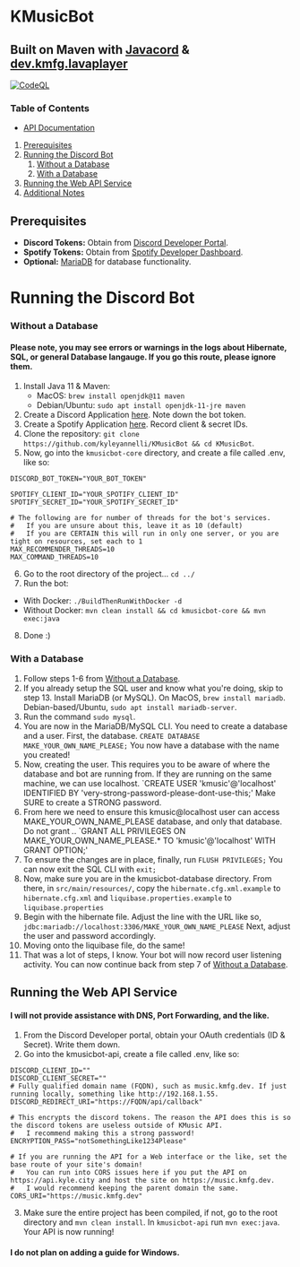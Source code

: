 # KMusicBot
## Built on Maven with [Javacord](https://github.com/Javacord/Javacord) & [dev.kmfg.lavaplayer](https://github.com/sedmelluq/lavaplayer)
[![CodeQL](https://github.com/kyleyannelli/KMusicBot/actions/workflows/codeql-analysis.yml/badge.svg)](https://github.com/kyleyannelli/KMusicBot/actions/workflows/codeql-analysis.yml)

### Table of Contents
- [API Documentation](API.md)
1. [Prerequisites](#prerequisites)
2. [Running the Discord Bot](#running-the-discord-bot)
    1. [Without a Database](#without-a-database)
    2. [With a Database](#with-a-database)
3. [Running the Web API Service](#running-the-web-api-service)
4. [Additional Notes](#additional-notes)

## Prerequisites
- **Discord Tokens:** Obtain from [Discord Developer Portal](https://discord.com/developers/applications).
- **Spotify Tokens:** Obtain from [Spotify Developer Dashboard](https://developer.spotify.com/dashboard/login).
- **Optional:** [MariaDB](https://www.digitalocean.com/community/tutorials/how-to-install-mariadb-on-ubuntu-22-04) for database functionality.

# Running the Discord Bot

### Without a Database
#### Please note, you may see errors or warnings in the logs about Hibernate, SQL, or general Database langauge. If you go this route, please ignore them.
1. Install Java 11 & Maven:
   - MacOS: `brew install openjdk@11 maven`
   - Debian/Ubuntu: `sudo apt install openjdk-11-jre maven`
2. Create a Discord Application [here](https://discord.com/developers/applications). Note down the bot token.
3. Create a Spotify Application [here](https://developer.spotify.com/dashboard/login). Record client & secret IDs.
4. Clone the repository: `git clone https://github.com/kyleyannelli/KMusicBot && cd KMusicBot`.
5. Now, go into the `kmusicbot-core` directory, and create a file called .env, like so:
```
DISCORD_BOT_TOKEN="YOUR_BOT_TOKEN"

SPOTIFY_CLIENT_ID="YOUR_SPOTIFY_CLIENT_ID"
SPOTIFY_SECRET_ID="YOUR_SPOTIFY_SECRET_ID"

# The following are for number of threads for the bot's services.
#   If you are unsure about this, leave it as 10 (default)
#   If you are CERTAIN this will run in only one server, or you are tight on resources, set each to 1
MAX_RECOMMENDER_THREADS=10
MAX_COMMAND_THREADS=10
```
6. Go to the root directory of the project... `cd ../`
7. Run the bot:
- With Docker: `./BuildThenRunWithDocker -d`
- Without Docker: `mvn clean install && cd kmusicbot-core && mvn exec:java`
8. Done :)

### With a Database
1. Follow steps 1-6 from [Without a Database](#without-a-database).
2. If you already setup the SQL user and know what you're doing, skip to step 13. Install MariaDB (or MySQL). On MacOS, `brew install mariadb`. Debian-based/Ubuntu, `sudo apt install mariadb-server`.
3. Run the command `sudo mysql`.
4. You are now in the MariaDB/MySQL CLI. You need to create a database and a user. First, the database.
`CREATE DATABASE MAKE_YOUR_OWN_NAME_PLEASE;` You now have a database with the name you created!
5. Now, creating the user. This requires you to be aware of where the database and bot are running from. If they are running on the same machine, we can use localhost.
`CREATE USER 'kmusic'@'localhost' IDENTIFIED BY 'very-strong-password-please-dont-use-this;' Make SURE to create a STRONG password.
6. From here we need to ensure this kmusic@localhost user can access MAKE_YOUR_OWN_NAME_PLEASE database, and only that database. Do not grant *.*. 
`GRANT ALL PRIVILEGES ON MAKE_YOUR_OWN_NAME_PLEASE.* TO 'kmusic'@'localhost' WITH GRANT OPTION;'
7. To ensure the changes are in place, finally, run `FLUSH PRIVILEGES;` You can now exit the SQL CLI with `exit;`
8. Now, make sure you are in the kmusicbot-database directory. From there, in `src/main/resources/`, copy the `hibernate.cfg.xml.example` to `hibernate.cfg.xml` and `liquibase.properties.example` to `liquibase.properties`
9. Begin with the hibernate file. Adjust the line with the URL like so, `jdbc:mariadb://localhost:3306/MAKE_YOUR_OWN_NAME_PLEASE`
Next, adjust the user and password accordingly.
10. Moving onto the liquibase file, do the same!
11. That was a lot of steps, I know. Your bot will now record user listening activity. You can now continue back from step 7 of [Without a Database](#without-a-database).

## Running the Web API Service
#### I will not provide assistance with DNS, Port Forwarding, and the like.
1. From the Discord Developer portal, obtain your OAuth credentials (ID & Secret). Write them down.
2. Go into the kmusicbot-api, create a file called .env, like so:
```
DISCORD_CLIENT_ID=""
DISCORD_CLIENT_SECRET=""
# Fully qualified domain name (FQDN), such as music.kmfg.dev. If just running locally, something like http://192.168.1.55.
DISCORD_REDIRECT_URI="https://FQDN/api/callback"

# This encrypts the discord tokens. The reason the API does this is so the discord tokens are useless outside of KMusic API.
#   I recommend making this a strong password!
ENCRYPTION_PASS="notSomethingLike1234Please"

# If you are running the API for a Web interface or the like, set the base route of your site's domain!
#   You can run into CORS issues here if you put the API on https://api.kyle.city and host the site on https://music.kmfg.dev.
#   I would recommend keeping the parent domain the same.
CORS_URI="https://music.kmfg.dev"
```
3. Make sure the entire project has been compiled, if not, go to the root directory and `mvn clean install`.
In `kmusicbot-api` run `mvn exec:java`. Your API is now running!

#### I do not plan on adding a guide for Windows.

